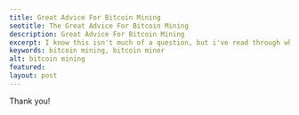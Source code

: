 ```yaml
---
title: Great Advice For Bitcoin Mining
seotitle: The Great Advice For Bitcoin Mining
description: Great Advice For Bitcoin Mining
excerpt: I know this isn't much of a question, but i've read through what you've previously answered and would like to say thank you for the great advice!
keywords: bitcoin mining, bitcoin miner
alt: bitcoin mining
featured: 
layout: post
---
```

Thank you!

